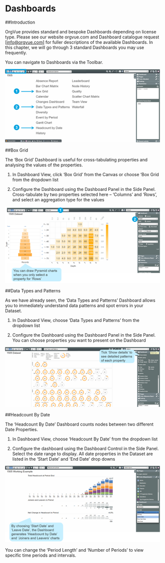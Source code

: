 # Dashboards

##Introduction

OrgVue provides standard and bespoke Dashboards depending on license type. Please see our website orgvue.com and Dashboard catalogue request [[info@orgvue.com]]() for fuller descriptions of the available Dashboards. In this chapter, we will  go through 3 standard Dashboards you may use frequently.

You can navigate to Dashboards via the Toolbar.

![](5-001.dashboardintro.png)

##Box Grid

The ‘Box Grid’ Dashboard is useful for cross-tabulating properties and analysing the values of the properties.

1. In Dashboard View, click ‘Box Grid’ from the Canvas or choose ‘Box Grid from the dropdown list

2. Configure the Dashboard using the Dashboard Panel in the Side Panel. Cross-tabulate by two properties selected here – ‘Columns’ and ‘Rows’, and select an aggregation type for the values

![](5-002.boxgrid.png)


##Data Types and Patterns

As we have already seen, the ‘Data Types and Patterns’ Dashboard allows you to immediately understand data patterns and spot errors in your Dataset.

1. In Dashboard View, choose ‘Data Types and Patterns’ from the dropdown list

2. Configure the Dashboard using the Dashboard Panel in the Side Panel. You can choose properties you want to present on the Dashboard

![](5-003.datatypes.png)

##Headcount By Date

The ‘Headcount By Date’ Dashboard counts nodes between two different Date Properties.

1. In Dashboard View, choose ‘Headcount By Date’ from the dropdown list

2. Configure the dashboard using the Dashboard Control in the Side Panel. Select the date range to display. All date properties in the Dataset are listed in the ‘Start Date’ and ‘End Date’ drop downs

![](5-004.headcountbydate.png)

You can change the ‘Period Length’ and ‘Number of Periods’ to view specific time periods and intervals.

